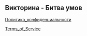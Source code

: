 ## Викторина - Битва умов

[Политика_конфиденциальности](https://constantin81.github.io/VictorinaBattleBrains.github.io/Политика_конфиденциальности)

[Terms_of_Service](https://constantin81.github.io/VictorinaBattleBrains.github.io/Terms_of_Service)

